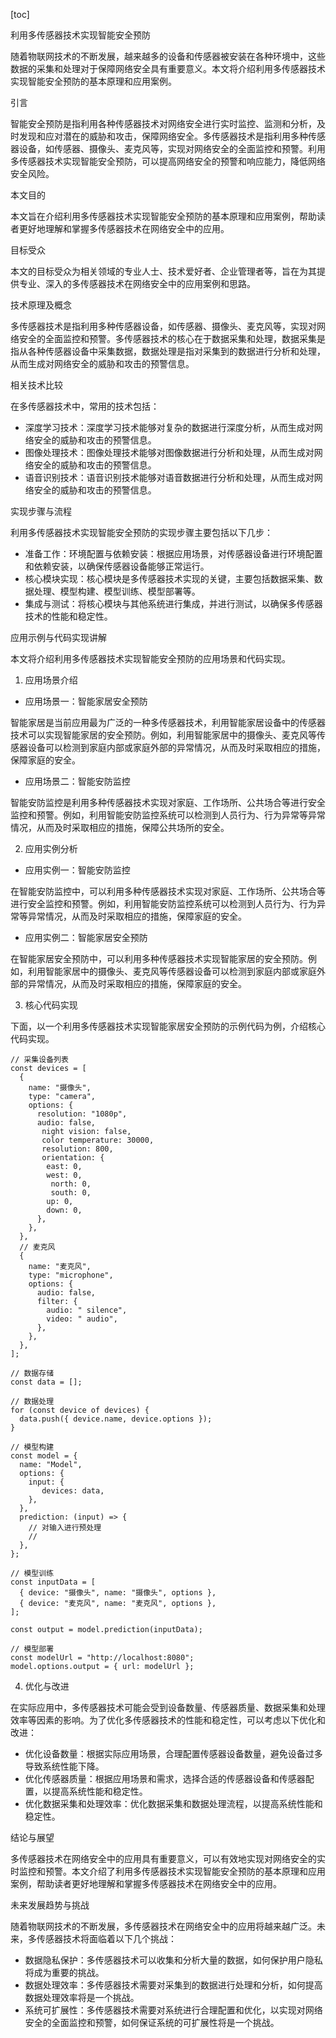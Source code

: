 
[toc]                    
                
                
利用多传感器技术实现智能安全预防

随着物联网技术的不断发展，越来越多的设备和传感器被安装在各种环境中，这些数据的采集和处理对于保障网络安全具有重要意义。本文将介绍利用多传感器技术实现智能安全预防的基本原理和应用案例。

引言

智能安全预防是指利用各种传感器技术对网络安全进行实时监控、监测和分析，及时发现和应对潜在的威胁和攻击，保障网络安全。多传感器技术是指利用多种传感器设备，如传感器、摄像头、麦克风等，实现对网络安全的全面监控和预警。利用多传感器技术实现智能安全预防，可以提高网络安全的预警和响应能力，降低网络安全风险。

本文目的

本文旨在介绍利用多传感器技术实现智能安全预防的基本原理和应用案例，帮助读者更好地理解和掌握多传感器技术在网络安全中的应用。

目标受众

本文的目标受众为相关领域的专业人士、技术爱好者、企业管理者等，旨在为其提供专业、深入的多传感器技术在网络安全中的应用案例和思路。

技术原理及概念

多传感器技术是指利用多种传感器设备，如传感器、摄像头、麦克风等，实现对网络安全的全面监控和预警。多传感器技术的核心在于数据采集和处理，数据采集是指从各种传感器设备中采集数据，数据处理是指对采集到的数据进行分析和处理，从而生成对网络安全的威胁和攻击的预警信息。

相关技术比较

在多传感器技术中，常用的技术包括：

- 深度学习技术：深度学习技术能够对复杂的数据进行深度分析，从而生成对网络安全的威胁和攻击的预警信息。
- 图像处理技术：图像处理技术能够对图像数据进行分析和处理，从而生成对网络安全的威胁和攻击的预警信息。
- 语音识别技术：语音识别技术能够对语音数据进行分析和处理，从而生成对网络安全的威胁和攻击的预警信息。

实现步骤与流程

利用多传感器技术实现智能安全预防的实现步骤主要包括以下几步：

- 准备工作：环境配置与依赖安装：根据应用场景，对传感器设备进行环境配置和依赖安装，以确保传感器设备能够正常运行。
- 核心模块实现：核心模块是多传感器技术实现的关键，主要包括数据采集、数据处理、模型构建、模型训练、模型部署等。
- 集成与测试：将核心模块与其他系统进行集成，并进行测试，以确保多传感器技术的性能和稳定性。

应用示例与代码实现讲解

本文将介绍利用多传感器技术实现智能安全预防的应用场景和代码实现。

1. 应用场景介绍

- 应用场景一：智能家居安全预防

智能家居是当前应用最为广泛的一种多传感器技术，利用智能家居设备中的传感器技术可以实现智能家居的安全预防。例如，利用智能家居中的摄像头、麦克风等传感器设备可以检测到家庭内部或家庭外部的异常情况，从而及时采取相应的措施，保障家庭的安全。

- 应用场景二：智能安防监控

智能安防监控是利用多种传感器技术实现对家庭、工作场所、公共场合等进行安全监控和预警。例如，利用智能安防监控系统可以检测到人员行为、行为异常等异常情况，从而及时采取相应的措施，保障公共场所的安全。

2. 应用实例分析

- 应用实例一：智能安防监控

在智能安防监控中，可以利用多种传感器技术实现对家庭、工作场所、公共场合等进行安全监控和预警。例如，利用智能安防监控系统可以检测到人员行为、行为异常等异常情况，从而及时采取相应的措施，保障家庭的安全。

- 应用实例二：智能家居安全预防

在智能家居安全预防中，可以利用多种传感器技术实现智能家居的安全预防。例如，利用智能家居中的摄像头、麦克风等传感器设备可以检测到家庭内部或家庭外部的异常情况，从而及时采取相应的措施，保障家庭的安全。

3. 核心代码实现

下面，以一个利用多传感器技术实现智能家居安全预防的示例代码为例，介绍核心代码实现。

```
// 采集设备列表
const devices = [
  {
    name: "摄像头",
    type: "camera",
    options: {
      resolution: "1080p",
      audio: false,
       night vision: false,
       color temperature: 30000,
       resolution: 800,
       orientation: {
        east: 0,
        west: 0,
         north: 0,
         south: 0,
        up: 0,
        down: 0,
      },
    },
  },
  // 麦克风
  {
    name: "麦克风",
    type: "microphone",
    options: {
      audio: false,
      filter: {
        audio: " silence",
        video: " audio",
      },
    },
  },
];

// 数据存储
const data = [];

// 数据处理
for (const device of devices) {
  data.push({ device.name, device.options });
}

// 模型构建
const model = {
  name: "Model",
  options: {
    input: {
       devices: data,
    },
  },
  prediction: (input) => {
    // 对输入进行预处理
    // 
  },
};

// 模型训练
const inputData = [
  { device: "摄像头", name: "摄像头", options },
  { device: "麦克风", name: "麦克风", options },
];

const output = model.prediction(inputData);

// 模型部署
const modelUrl = "http://localhost:8080";
model.options.output = { url: modelUrl };
```

4. 优化与改进

在实际应用中，多传感器技术可能会受到设备数量、传感器质量、数据采集和处理效率等因素的影响。为了优化多传感器技术的性能和稳定性，可以考虑以下优化和改进：

- 优化设备数量：根据实际应用场景，合理配置传感器设备数量，避免设备过多导致系统性能下降。
- 优化传感器质量：根据应用场景和需求，选择合适的传感器设备和传感器配置，以提高系统性能和稳定性。
- 优化数据采集和处理效率：优化数据采集和数据处理流程，以提高系统性能和稳定性。

结论与展望

多传感器技术在网络安全中的应用具有重要意义，可以有效地实现对网络安全的实时监控和预警。本文介绍了利用多传感器技术实现智能安全预防的基本原理和应用案例，帮助读者更好地理解和掌握多传感器技术在网络安全中的应用。

未来发展趋势与挑战

随着物联网技术的不断发展，多传感器技术在网络安全中的应用将越来越广泛。未来，多传感器技术将面临着以下几个挑战：

- 数据隐私保护：多传感器技术可以收集和分析大量的数据，如何保护用户隐私将成为重要的挑战。
- 数据处理效率：多传感器技术需要对采集到的数据进行处理和分析，如何提高数据处理效率将是一个挑战。
- 系统可扩展性：多传感器技术需要对系统进行合理配置和优化，以实现对网络安全的全面监控和预警，如何保证系统的可扩展性将是一个挑战。

